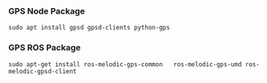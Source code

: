### GPS Node Package
`` sudo apt install gpsd gpsd-clients python-gps ``
### GPS ROS Package
``sudo apt-get install ros-melodic-gps-common   ros-melodic-gps-umd ros-melodic-gpsd-client   ``